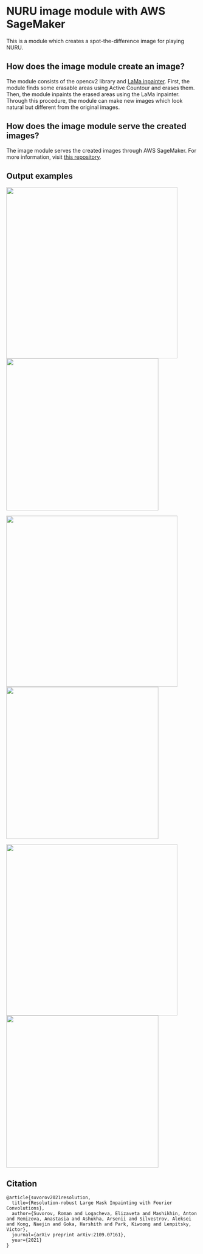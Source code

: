 # NURU image module with AWS SageMaker 

This is a module which creates a spot-the-difference image for playing NURU.

## How does the image module create an image?

The module consists of the opencv2 library and [LaMa inpainter](https://github.com/saic-mdal/lama). First, the module finds some erasable areas using Active Countour and erases them. Then, the module inpaints the erased areas using the LaMa inpainter. Through this procedure, the module can make new images which look natural but different from the original images.

## How does the image module serve the created images?

The image module serves the created images through AWS SageMaker. For more information, visit [this repository](https://github.com/aws-samples/amazon-sagemaker-custom-container).

## Output examples

<img src="https://user-images.githubusercontent.com/70506921/147038984-755488fd-b12e-4c10-aa85-e2612904bcb5.png" width="450" height="450" margin="5"/> <img src="https://user-images.githubusercontent.com/70506921/147038183-bd659c97-cfb3-4ffa-83b1-505c815f6cce.png" width="400" height="400"/>

<img src="https://user-images.githubusercontent.com/70506921/147038991-c815c15d-ad5c-4ed6-ad3c-94dda244a98b.png" width="450" height="450" margin="5"/> <img src="https://user-images.githubusercontent.com/70506921/147038179-12375b8d-b5f7-4856-aa09-ae79100dbff1.png" width="400" height="400"/>

<img src="https://user-images.githubusercontent.com/70506921/147038995-a2e423ef-d06d-4077-90d2-87400a4bf76d.png" width="450" height="450" margin="5"/> <img src="https://user-images.githubusercontent.com/70506921/147038172-7e81d916-cb66-4a71-8b5e-118876738ec0.png" width="400" height="400"/>


## Citation
```
@article{suvorov2021resolution,
  title={Resolution-robust Large Mask Inpainting with Fourier Convolutions},
  author={Suvorov, Roman and Logacheva, Elizaveta and Mashikhin, Anton and Remizova, Anastasia and Ashukha, Arsenii and Silvestrov, Aleksei and Kong, Naejin and Goka, Harshith and Park, Kiwoong and Lempitsky, Victor},
  journal={arXiv preprint arXiv:2109.07161},
  year={2021}
}
```
